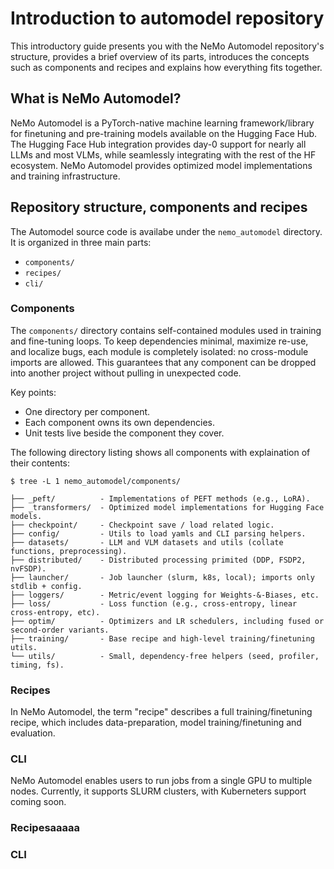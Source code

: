# Introduction to automodel repository

This introductory guide presents you with the NeMo Automodel repository's structure, provides a brief
overview of its parts, introduces the concepts such as components and recipes and explains how everything fits together.

## What is NeMo Automodel?
NeMo Automodel is a PyTorch-native machine learning framework/library for finetuning and pre-training models available on the Hugging Face Hub. The Hugging Face Hub integration provides day-0 support for nearly all LLMs and most VLMs, while seamlessly integrating with the rest of the HF ecosystem. NeMo Automodel provides optimized model implementations and training infrastructure.


## Repository structure, components and recipes
The Automodel source code is availabe under the `nemo_automodel` directory. It is organized in three main parts:
- `components/`
- `recipes/`
- `cli/`

### Components
The `components/` directory contains self-contained modules used in training and fine-tuning loops.
To keep dependencies minimal, maximize re-use, and localize bugs, each module is completely isolated: no cross-module imports are allowed. This guarantees that any component can be dropped into another project without pulling in unexpected code.

Key points:
- One directory per component.
- Each component owns its own dependencies.
- Unit tests live beside the component they cover.

The following directory listing shows all components with explaination of their contents:
```
$ tree -L 1 nemo_automodel/components/

├── _peft/          - Implementations of PEFT methods (e.g., LoRA).
├── _transformers/  - Optimized model implementations for Hugging Face models.
├── checkpoint/     - Checkpoint save / load related logic.
├── config/         - Utils to load yamls and CLI parsing helpers.
├── datasets/       - LLM and VLM datasets and utils (collate functions, preprocessing).
├── distributed/    - Distributed processing primited (DDP, FSDP2, nvFSDP).
├── launcher/       - Job launcher (slurm, k8s, local); imports only stdlib + config.
├── loggers/        - Metric/event logging for Weights-&-Biases, etc.
├── loss/           - Loss function (e.g., cross-entropy, linear cross-entropy, etc).
├── optim/          - Optimizers and LR schedulers, including fused or second-order variants.
├── training/       - Base recipe and high-level training/finetuning utils.
└── utils/          - Small, dependency-free helpers (seed, profiler, timing, fs).
```

### Recipes
In NeMo Automodel, the term "recipe" describes a full training/finetuning recipe, which includes
data-preparation, model training/finetuning and evaluation.

### CLI
NeMo Automodel enables users to run jobs from a single GPU to multiple nodes. Currently, it supports
SLURM clusters, with Kuberneters support coming soon.


### Recipesaaaaa

### CLI
